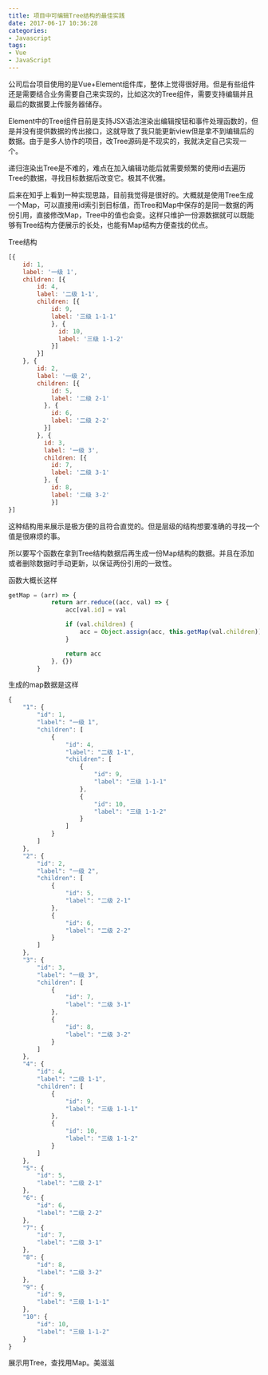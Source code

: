 ```yaml
---
title: 项目中可编辑Tree结构的最佳实践
date: 2017-06-17 10:36:28
categories:
- Javascript
tags:
- Vue
- JavaScript
---
```

公司后台项目使用的是Vue+Element组件库，整体上觉得很好用。但是有些组件还是需要结合业务需要自己来实现的，比如这次的Tree组件，需要支持编辑并且最后的数据要上传服务器储存。

Element中的Tree组件目前是支持JSX语法渲染出编辑按钮和事件处理函数的，但是并没有提供数据的传出接口，这就导致了我只能更新view但是拿不到编辑后的数据。由于是多人协作的项目，改Tree源码是不现实的，我就决定自己实现一个。

递归渲染出Tree是不难的，难点在加入编辑功能后就需要频繁的使用id去遍历Tree的数据，寻找目标数据后改变它。极其不优雅。

后来在知乎上看到一种实现思路，目前我觉得是很好的。大概就是使用Tree生成一个Map，可以直接用id索引到目标值，而Tree和Map中保存的是同一数据的两份引用，直接修改Map，Tree中的值也会变。这样只维护一份源数据就可以既能够有Tree结构方便展示的长处，也能有Map结构方便查找的优点。

<!--more -->

Tree结构

```js
[{
    id: 1,
    label: '一级 1',
    children: [{
        id: 4,
        label: '二级 1-1',
        children: [{
            id: 9,
            label: '三级 1-1-1'
            }, {
              id: 10,
              label: '三级 1-1-2'
            }]
        }]
    }, {
        id: 2,
        label: '一级 2',
        children: [{
            id: 5,
            label: '二级 2-1'
          }, {
            id: 6,
            label: '二级 2-2'
          }]
        }, {
          id: 3,
          label: '一级 3',
          children: [{
            id: 7,
            label: '二级 3-1'
          }, {
            id: 8,
            label: '二级 3-2'
            }]
}]
```
这种结构用来展示是极方便的且符合直觉的。但是层级的结构想要准确的寻找一个值是很麻烦的事。

所以要写个函数在拿到Tree结构数据后再生成一份Map结构的数据。并且在添加或者删除数据时手动更新，以保证两份引用的一致性。

函数大概长这样
```js
getMap = (arr) => {
            return arr.reduce((acc, val) => {
                acc[val.id] = val

                if (val.children) {
                    acc = Object.assign(acc, this.getMap(val.children))
                }

                return acc
            }, {})
        }
```

生成的map数据是这样

```js
{
    "1": {
        "id": 1,
        "label": "一级 1",
        "children": [
            {
                "id": 4,
                "label": "二级 1-1",
                "children": [
                    {
                        "id": 9,
                        "label": "三级 1-1-1"
                    },
                    {
                        "id": 10,
                        "label": "三级 1-1-2"
                    }
                ]
            }
        ]
    },
    "2": {
        "id": 2,
        "label": "一级 2",
        "children": [
            {
                "id": 5,
                "label": "二级 2-1"
            },
            {
                "id": 6,
                "label": "二级 2-2"
            }
        ]
    },
    "3": {
        "id": 3,
        "label": "一级 3",
        "children": [
            {
                "id": 7,
                "label": "二级 3-1"
            },
            {
                "id": 8,
                "label": "二级 3-2"
            }
        ]
    },
    "4": {
        "id": 4,
        "label": "二级 1-1",
        "children": [
            {
                "id": 9,
                "label": "三级 1-1-1"
            },
            {
                "id": 10,
                "label": "三级 1-1-2"
            }
        ]
    },
    "5": {
        "id": 5,
        "label": "二级 2-1"
    },
    "6": {
        "id": 6,
        "label": "二级 2-2"
    },
    "7": {
        "id": 7,
        "label": "二级 3-1"
    },
    "8": {
        "id": 8,
        "label": "二级 3-2"
    },
    "9": {
        "id": 9,
        "label": "三级 1-1-1"
    },
    "10": {
        "id": 10,
        "label": "三级 1-1-2"
    }
}
```

展示用Tree，查找用Map。美滋滋
